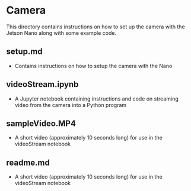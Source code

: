 <h1>Camera</h1>

This directory contains instructions on how to set up the camera with the Jetson Nano along with some example code.

<h2>setup.md</h2>

* Contains instructions on how to setup the camera with the Nano

<h2>videoStream.ipynb</h2>

* A Jupyter notebook containing instructions and code on streaming video from the camera into a Python program

<h2>sampleVideo.MP4</h2>

* A short video (approximately 10 seconds long) for use in the videoStream notebook

<h2>readme.md</h2>

* A short video (approximately 10 seconds long) for use in the videoStream notebook
